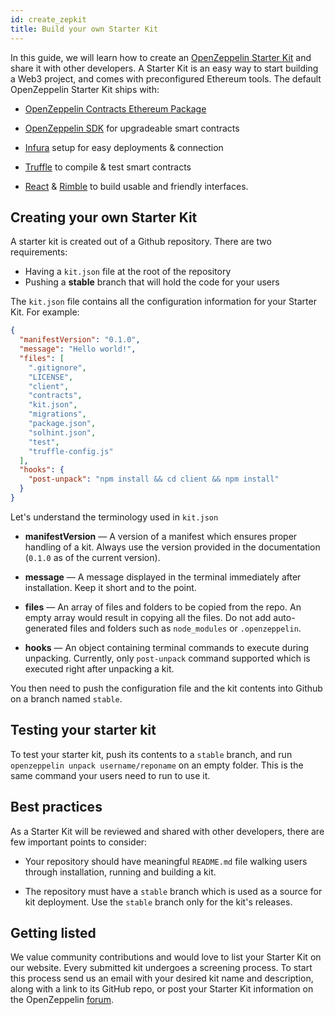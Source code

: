 ```yaml
---
id: create_zepkit
title: Build your own Starter Kit
---
```


In this guide, we will learn how to create an [OpenZeppelin Starter Kit]((https://zepkit.zeppelinos.org/)) and share it with other developers. A Starter Kit is an easy way to start building a Web3 project, and comes with preconfigured Ethereum tools. The default OpenZeppelin Starter Kit ships with:

* [OpenZeppelin Contracts Ethereum Package](https://github.com/OpenZeppelin/contracts-ethereum-package)

* [OpenZeppelin SDK](https://github.com/OpenZeppelin/openzeppelin-sdk) for upgradeable smart contracts

* [Infura](https://infura.io/) setup for easy deployments & connection

* [Truffle](https://truffleframework.com/) to compile & test smart contracts

* [React](https://github.com/facebook/create-react-app) & [Rimble](https://rimble.consensys.design/) to build usable and friendly interfaces.

## Creating your own Starter Kit 

A starter kit is created out of a Github repository. There are two requirements:

* Having a `kit.json` file at the root of the repository
* Pushing a **stable** branch that will hold the code for your users

The `kit.json` file contains all the configuration information for your Starter Kit. For example:

```json
{
  "manifestVersion": "0.1.0",
  "message": "Hello world!",
  "files": [
    ".gitignore",
    "LICENSE",
    "client",
    "contracts",
    "kit.json",
    "migrations",
    "package.json",
    "solhint.json",
    "test",
    "truffle-config.js"
  ],
  "hooks": {
    "post-unpack": "npm install && cd client && npm install"   
  } 
}
```
Let's understand the terminology used in `kit.json`

* **manifestVersion** — A version of a manifest which ensures proper handling of a kit. Always use the version provided in the documentation (`0.1.0` as of the current version).

* **message** — A message displayed in the terminal immediately after installation. Keep it short and to the point.

* **files** — An array of files and folders to be copied from the repo. An empty array would result in copying all the files. Do not add auto-generated files and folders such as `node_modules` or `.openzeppelin`.

* **hooks** — An object containing terminal commands to execute during unpacking. Currently, only `post-unpack` command supported which is executed right after unpacking a kit.

You then need to push the configuration file and the kit contents into Github on a branch named `stable`.

## Testing your starter kit

To test your starter kit, push its contents to a `stable` branch, and run `openzeppelin unpack username/reponame` on an empty folder. This is the same command your users need to run to use it.

## Best practices

As a Starter Kit will be reviewed and shared with other developers, there are few important points to consider:

* Your repository should have meaningful `README.md` file walking users through installation, running and building a kit. 

* The repository must have a `stable` branch which is used as a source for kit deployment. Use the `stable` branch only for the kit's releases. 

## Getting listed

We value community contributions and would love to list your Starter Kit on our website. Every submitted kit undergoes a screening process. To start this process send us an email with your desired kit name and description, along with a link to its GitHub repo, or post your Starter Kit information on the OpenZeppelin [forum](https://forum.zeppelin.solutions).

